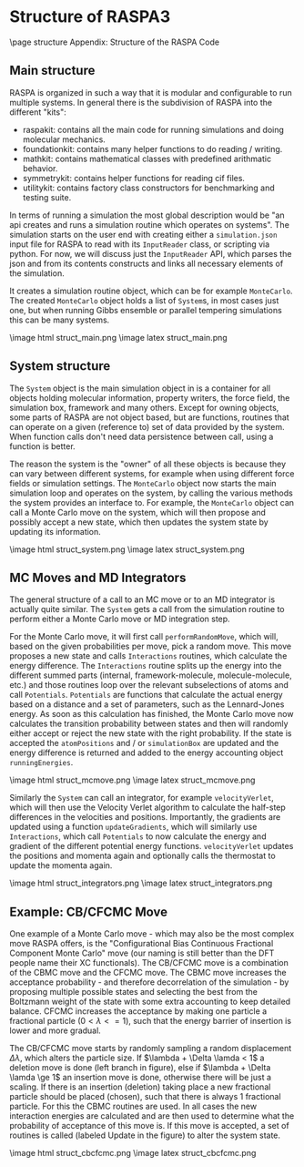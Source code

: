 # Structure of RASPA3
\page structure Appendix: Structure of the RASPA Code

## Main structure

RASPA is organized in such a way that it is modular and configurable to run multiple systems. In general there is the subdivision of RASPA into the different "kits":
- raspakit: contains all the main code for running simulations and doing molecular mechanics.
- foundationkit: contains many helper functions to do reading / writing.
- mathkit: contains mathematical classes with predefined arithmatic behavior.
- symmetrykit: contains helper functions for reading cif files.
- utilitykit: contains factory class constructors for benchmarking and testing suite.

In terms of running a simulation the most global description would be "an api creates and runs a simulation routine which operates on systems". The simulation starts on the user end with creating either a `simulation.json` input file for RASPA to read with its `InputReader` class, or scripting via python. For now, we will discuss just the `InputReader` API, which parses the json and from its contents constructs and links all necessary elements of the simulation.

It creates a simulation routine object, which can be for example `MonteCarlo`. The created `MonteCarlo` object holds a list of `System`s, in most cases just one, but when running Gibbs ensemble or parallel tempering simulations this can be many systems.

\image html struct_main.png
\image latex struct_main.png

## System structure
The `System` object is the main simulation object in is a container for all objects holding molecular information, property writers, the force field, the simulation box, framework and many others. Except for owning objects, some parts of RASPA are not object based, but are functions, routines that can operate on a given (reference to) set of data provided by the system. When function calls don't need data persistence between call, using a function is better.

The reason the system is the "owner" of all these objects is because they can vary between different systems, for example when using different force fields or simulation settings. The `MonteCarlo` object now starts the main simulation loop and operates on the system, by calling the various methods the system provides an interface to. For example, the `MonteCarlo` object can call a Monte Carlo move on the system, which will then propose and possibly accept a new state, which then updates the system state by updating its information.

\image html struct_system.png
\image latex struct_system.png

## MC Moves and MD Integrators

The general structure of a call to an MC move or to an MD integrator is actually quite similar. The `System` gets a call from the simulation routine to perform either a Monte Carlo move or MD integration step. 

For the Monte Carlo move, it will first call `performRandomMove`, which will, based on the given probabilities per move, pick a random move. This move proposes a new state and calls `Interactions` routines, which calculate the energy difference. The `Interactions` routine splits up the energy into the different summed parts (internal, framework-molecule, molecule-molecule, etc.) and those routines loop over the relevant subselections of atoms and call `Potentials`. `Potentials` are functions that calculate the actual energy based on a distance and a set of parameters, such as the Lennard-Jones energy. As soon as this calculation has finished, the Monte Carlo move now calculates the transition probability between states and then will randomly either accept or reject the new state with the right probability. If the state is accepted the `atomPositions` and / or `simulationBox` are updated and the energy difference is returned and added to the energy accounting object `runningEnergies`. 

\image html struct_mcmove.png
\image latex struct_mcmove.png

Similarly the `System` can call an integrator, for example `velocityVerlet`, which will then use the Velocity Verlet algorithm to calculate the half-step differences in the velocities and positions. Importantly, the gradients are updated using a function `updateGradients`, which will similarly use `Interactions`, which call `Potentials` to now calculate the energy and gradient of the different potential energy functions. `velocityVerlet` updates the positions and momenta again and optionally calls the thermostat to update the momenta again. 

\image html struct_integrators.png
\image latex struct_integrators.png

## Example: CB/CFCMC Move

One example of a Monte Carlo move - which may also be the most complex move RASPA offers, is the "Configurational Bias Continuous Fractional Component Monte Carlo" move (our naming is still better than the DFT people name their XC functionals). The CB/CFCMC move is a combination of the CBMC move and the CFCMC move. The CBMC move increases the acceptance probability - and therefore decorrelation of the simulation - by proposing multiple possible states and selecting the best from the Boltzmann weight of the state with some extra accounting to keep detailed balance. CFCMC increases the acceptance by making one particle a fractional particle ($0 < \lambda <= 1$), such that the energy barrier of insertion is lower and more gradual.

The CB/CFCMC move starts by randomly sampling a random displacement $\Delta \lambda$, which alters the particle size. If $\lambda + \Delta \lamda < 1$ a deletion move is done (left branch in figure), else if $\lambda + \Delta \lamda \ge 1$ an insertion move is done, otherwise there will be just a scaling. If there is an insertion (deletion) taking place a new fractional particle should be placed (chosen), such that there is always 1 fractional particle. For this the CBMC routines are used. In all cases the new interaction energies are calculated and are then used to determine what the probability of acceptance of this move is. If this move is accepted, a set of routines is called (labeled Update in the figure) to alter the system state.

\image html struct_cbcfcmc.png
\image latex struct_cbcfcmc.png
